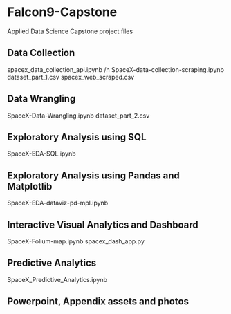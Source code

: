 # Falcon9-Capstone
Applied Data Science Capstone project files 


## Data Collection
spacex_data_collection_api.ipynb /n
SpaceX-data-collection-scraping.ipynb
dataset_part_1.csv
spacex_web_scraped.csv

## Data Wrangling
SpaceX-Data-Wrangling.ipynb
dataset_part_2.csv

## Exploratory Analysis using SQL
SpaceX-EDA-SQL.ipynb

## Exploratory Analysis using Pandas and Matplotlib
SpaceX-EDA-dataviz-pd-mpl.ipynb

## Interactive Visual Analytics and Dashboard
SpaceX-Folium-map.ipynb
spacex_dash_app.py

## Predictive Analytics
SpaceX_Predictive_Analytics.ipynb

## Powerpoint, Appendix assets and photos




